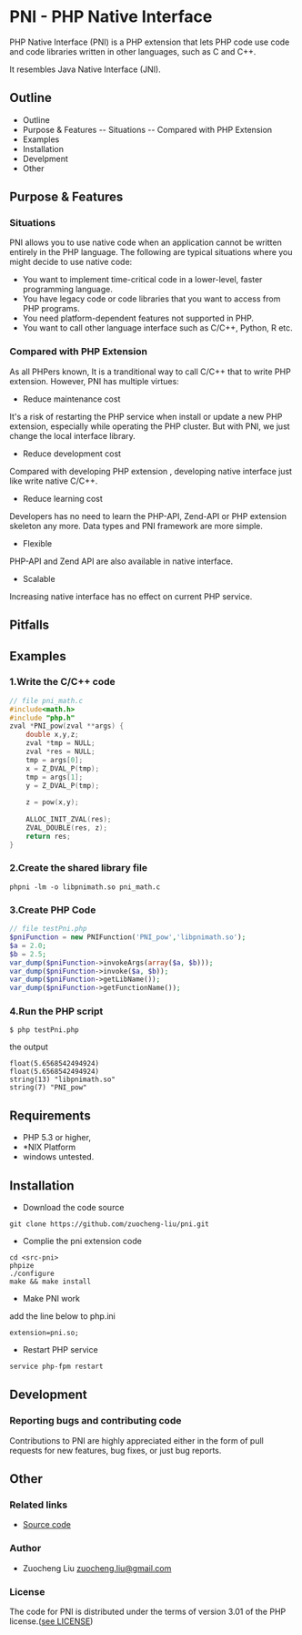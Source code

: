 PNI - PHP Native Interface
===============

PHP Native Interface (PNI) is a PHP extension that lets PHP code use code and code libraries written in other languages, such as C and C++.

It resembles Java Native Interface (JNI).

## Outline

- Outline
- Purpose & Features
-- Situations
-- Compared with PHP Extension
- Examples
- Installation
- Develpment
- Other

##  Purpose & Features

### Situations

PNI allows you to use native code when an application cannot be written entirely in the PHP language. The following are typical situations where you might decide to use native code:

- You want to implement time-critical code in a lower-level, faster programming language.
- You have legacy code or code libraries that you want to access from PHP programs.
- You need platform-dependent features not supported in PHP.
- You want to call other language interface such as C/C++, Python, R etc.

### Compared with PHP Extension

As all PHPers known, It is a tranditional way to call C/C++ that to write PHP extension. However, PNI has multiple virtues:

- Reduce maintenance cost

It's a risk of restarting the PHP service when install or update a new PHP extension, especially while operating the PHP cluster. But with PNI, we just change the local interface library.

- Reduce development cost

Compared with developing PHP extension , developing native interface just like write native C/C++.

- Reduce learning cost

Developers has no need to learn the PHP-API, Zend-API or PHP extension skeleton any more. 
Data types and PNI framework are more simple.

- Flexible

PHP-API and Zend API are also available in native interface.

- Scalable

Increasing native interface has no effect on current PHP service.

## Pitfalls

## Examples

### 1.Write the C/C++ code
```C++
// file pni_math.c
#include<math.h>
#include "php.h"
zval *PNI_pow(zval **args) {
    double x,y,z;
    zval *tmp = NULL; 
    zval *res = NULL; 
    tmp = args[0];
    x = Z_DVAL_P(tmp);
    tmp = args[1];
    y = Z_DVAL_P(tmp);
    
    z = pow(x,y);
    
    ALLOC_INIT_ZVAL(res);
    ZVAL_DOUBLE(res, z);
    return res;
}
```
### 2.Create the shared library file

```shell
phpni -lm -o libpnimath.so pni_math.c
```
### 3.Create PHP Code

```php
// file testPni.php
$pniFunction = new PNIFunction('PNI_pow','libpnimath.so');
$a = 2.0;
$b = 2.5;
var_dump($pniFunction->invokeArgs(array($a, $b)));
var_dump($pniFunction->invoke($a, $b));
var_dump($pniFunction->getLibName());
var_dump($pniFunction->getFunctionName());
```
### 4.Run the PHP script

```shell
$ php testPni.php 
```

the output

```shell
float(5.6568542494924)
float(5.6568542494924)
string(13) "libpnimath.so"
string(7) "PNI_pow"
```

## Requirements

* PHP 5.3 or higher,
*  *NIX Platform 
* windows untested.

## Installation 

- Download the code source

```shell
git clone https://github.com/zuocheng-liu/pni.git
```
- Complie the pni extension code

```shell
cd <src-pni>
phpize
./configure
make && make install
```
- Make PNI work

add the line below to php.ini

```shell
extension=pni.so;
```
- Restart PHP service

```bash
service php-fpm restart
```
## Development

### Reporting bugs and contributing code

Contributions to PNI are highly appreciated either in the form of pull requests for new features, bug fixes, or just bug reports.

## Other

### Related links

- [Source code](https://github.com/zuocheng-liu/pni)

### Author 

- Zuocheng Liu <zuocheng.liu@gmail.com>

### License

The code for PNI is distributed under the terms of version 3.01 of the PHP license.([see LICENSE](http://php.net/license/3_01.txt))
